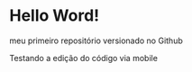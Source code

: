 # Hello Word!
 meu primeiro repositório versionado no Github

Testando a edição do código via mobile
